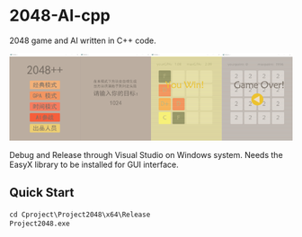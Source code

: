 # 2048-AI-cpp
2048 game and AI written in C++ code.

<img src="photo/interface.png" width="25%"><img src="photo/object.png" width="25%"><img src="photo/gpa.png" width="25%"><img src="photo/time.png" width="25%">

Debug and Release through Visual Studio on Windows system. 
Needs the EasyX library to be installed for GUI interface.

## Quick Start
```
cd Cproject\Project2048\x64\Release
Project2048.exe
```
